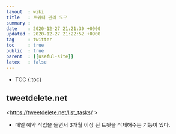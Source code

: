 ```yaml
---
layout  : wiki
title   : 트위터 관리 도구
summary : 
date    : 2020-12-27 21:21:30 +0900
updated : 2020-12-27 21:22:52 +0900
tag     : twitter
toc     : true
public  : true
parent  : [[useful-site]]
latex   : false
---
```

* TOC
{:toc}

## tweetdelete.net

<https://tweetdelete.net/list_tasks/ >

- 매일 예약 작업을 돌면서 3개월 이상 된 트윗을 삭제해주는 기능이 있다.

